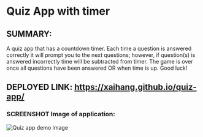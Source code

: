 # Quiz App with timer


## SUMMARY:
A quiz app that has a countdown timer. Each time a question is answered correctly it will prompt you to the next questions; however, if question(s) is answered incorrectly time will be subtracted from timer. The game is over once all questions have been answered OR when time is up. Good luck! 

## DEPLOYED LINK: https://xaihang.github.io/quiz-app/


### SCREENSHOT Image of application: 
![Quiz app demo image](/screenshot.png)


